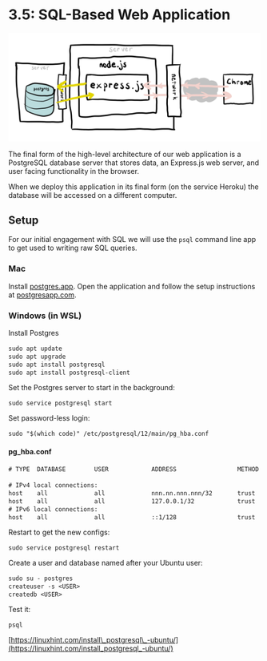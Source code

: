 # 3.5: SQL-Based Web Application

![](../../.gitbook/assets/express-2.jpg)

The final form of the high-level architecture of our web application is a PostgreSQL database server that stores data, an Express.js web server, and user facing functionality in the browser.

When we deploy this application in its final form \(on the service Heroku\) the database will be accessed on a different computer.

## Setup

For our initial engagement with SQL we will use the `psql` command line app to get used to writing raw SQL queries.

### Mac 

Install [postgres.app](https://postgresapp.com/). Open the application and follow the setup instructions at [postgresapp.com](https://postgresapp.com).

### Windows \(in WSL\)

Install Postgres

```text
sudo apt update
sudo apt upgrade
sudo apt install postgresql
sudo apt install postgresql-client
```

Set the Postgres server to start in the background:

```text
sudo service postgresql start
```

Set password-less login:

```text
sudo "$(which code)" /etc/postgresql/12/main/pg_hba.conf
```

#### pg\_hba.conf

```text
# TYPE  DATABASE        USER            ADDRESS                 METHOD

# IPv4 local connections:
host    all             all             nnn.nn.nnn.nnn/32       trust
host    all             all             127.0.0.1/32            trust
# IPv6 local connections:
host    all             all             ::1/128                 trust
```

Restart to get the new configs:

```text
sudo service postgresql restart
```

Create a user and database named after your Ubuntu user:

```text
sudo su - postgres
createuser -s <USER>
createdb <USER>
```

Test it:

```text
psql
```

[https://linuxhint.com/install\_postgresql\_-ubuntu/](https://linuxhint.com/install_postgresql_-ubuntu/)

